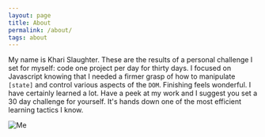 ```yaml
---
layout: page
title: About
permalink: /about/
tags: about
---
```


 My name is Khari Slaughter. These are the results of a personal challenge I set for myself: code one project per day for thirty days. I focused on Javascript knowing that I needed a firmer grasp of how to manipulate `[state]` and control various aspects of the `DOM`. Finishing feels wonderful. I have certainly learned a lot. Have a peek at my work and I suggest you set a 30 day challenge for yourself. It's hands down one of the most efficient learning tactics I know.

 ![Me](https://www.dropbox.com/s/xwiy67pd59duoke/me-milan.jpg?raw=1)
